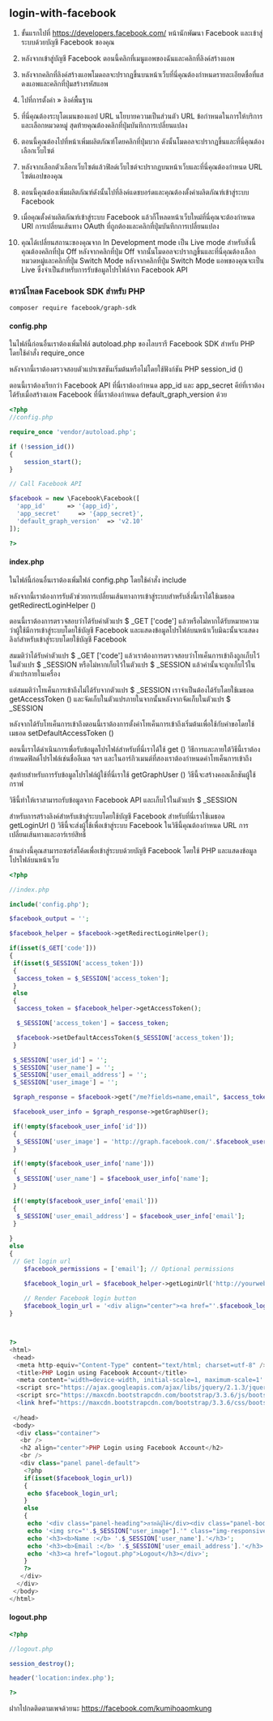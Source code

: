 ## login-with-facebook

1. ขั้นแรกไปที่ https://developers.facebook.com/ หน้านักพัฒนา Facebook และเข้าสู่ระบบด้วยบัญชี Facebook ของคุณ

2. หลังจากเข้าสู่บัญชี Facebook ตอนนี้คลิกที่เมนูแอพของฉันและคลิกที่ลิงค์สร้างแอพ

3. หลังจากคลิกที่ลิงค์สร้างแอพโมดอลจะปรากฏขึ้นบนหน้าเว็บที่นี่คุณต้องกำหนดรายละเอียดชื่อที่แสดงแอพและคลิกที่ปุ่มสร้างรหัสแอพ

4. ไปที่การตั้งค่า » ลิงค์พื้นฐาน

5. ที่นี่คุณต้องระบุโดเมนของแอป URL นโยบายความเป็นส่วนตัว URL ข้อกำหนดในการให้บริการและเลือกหมวดหมู่  สุดท้ายคุณต้องคลิกที่ปุ่มบันทึกการเปลี่ยนแปลง

6. ตอนนี้คุณต้องไปที่หน้าเพิ่มผลิตภัณฑ์โดยคลิกที่ปุ่มบวก  ดังนั้นโมดอลจะปรากฏขึ้นและที่นี่คุณต้องเลือกเว็บไซต์

7. หลังจากเลือกตัวเลือกเว็บไซต์แล้วฟิลด์เว็บไซต์จะปรากฏบนหน้าเว็บและที่นี่คุณต้องกำหนด URL ไซต์แอปของคุณ

8. ตอนนี้คุณต้องเพิ่มผลิตภัณฑ์ดังนั้นไปที่ลิงค์แดชบอร์ดและคุณต้องตั้งค่าผลิตภัณฑ์เข้าสู่ระบบ Facebook

9. เมื่อคุณตั้งค่าผลิตภัณฑ์เข้าสู่ระบบ Facebook แล้วก็โหลดหน้าเว็บใหม่ที่นี่คุณจะต้องกำหนด URI การเปลี่ยนเส้นทาง OAuth ที่ถูกต้องและคลิกที่ปุ่มบันทึกการเปลี่ยนแปลง

10. คุณได้เปลี่ยนสถานะของคุณจาก In Development mode เป็น Live mode สำหรับสิ่งนี้คุณต้องคลิกที่ปุ่ม Off หลังจากคลิกที่ปุ่ม Off จากนั้นโมดอลจะปรากฏขึ้นและที่นี่คุณต้องเลือกหมวดหมู่และคลิกที่ปุ่ม Switch Mode  หลังจากคลิกที่ปุ่ม Switch Mode แอพของคุณจะเป็น Live ซึ่งจำเป็นสำหรับการรับข้อมูลโปรไฟล์จาก Facebook API


### ดาวน์โหลด Facebook SDK สำหรับ PHP
```
composer require facebook/graph-sdk
```

#### config.php
ในไฟล์นี้ก่อนอื่นเราต้องเพิ่มไฟล์ autoload.php ของไลบรารี Facebook SDK สำหรับ PHP โดยใช้คำสั่ง require_once

หลังจากนี้เราต้องตรวจสอบตัวแปรเซสชันเริ่มต้นหรือไม่โดยใช้ฟังก์ชัน PHP session_id ()


ตอนนี้เราต้องเรียกว่า Facebook API ที่นี่เราต้องกำหนด app_id และ app_secret คีย์ที่เราต้องได้รับเมื่อสร้างแอพ Facebook  ที่นี่เราต้องกำหนด default_graph_version ด้วย

```php
<?php
//config.php

require_once 'vendor/autoload.php';

if (!session_id())
{
    session_start();
}

// Call Facebook API

$facebook = new \Facebook\Facebook([
  'app_id'      => '{app_id}',
  'app_secret'     => '{app_secret}',
  'default_graph_version'  => 'v2.10'
]);

?>
```

#### index.php

 ในไฟล์นี้ก่อนอื่นเราต้องเพิ่มไฟล์ config.php โดยใช้คำสั่ง include

 หลังจากนี้เราต้องการรับตัวช่วยการเปลี่ยนเส้นทางการเข้าสู่ระบบสำหรับสิ่งนี้เราได้ใช้เมธอด getRedirectLoginHelper ()

 ตอนนี้เราต้องการตรวจสอบว่าได้รับค่าตัวแปร $ _GET ['code'] แล้วหรือไม่หากได้รับหมายความว่าผู้ใช้มีการเข้าสู่ระบบโดยใช้บัญชี Facebook และแสดงข้อมูลโปรไฟล์บนหน้าเว็บมิฉะนั้นจะแสดงลิงก์สำหรับเข้าสู่ระบบโดยใช้บัญชี Facebook

 

 สมมติว่าได้รับค่าตัวแปร $ _GET ['code'] แล้วเราต้องการตรวจสอบว่าโทเค็นการเข้าถึงถูกเก็บไว้ในตัวแปร $ _SESSION หรือไม่หากเก็บไว้ในตัวแปร $ _SESSION แล้วค่านั้นจะถูกเก็บไว้ในตัวแปรภายในเครื่อง

 แต่สมมติว่าโทเค็นการเข้าถึงไม่ได้รับจากตัวแปร $ _SESSION เราจำเป็นต้องได้รับโดยใช้เมธอด getAccessToken () และจัดเก็บในตัวแปรภายในจากนั้นหลังจากจัดเก็บในตัวแปร $ _SESSION

 หลังจากได้รับโทเค็นการเข้าถึงตอนนี้เราต้องการตั้งค่าโทเค็นการเข้าถึงเริ่มต้นเพื่อใช้กับคำขอโดยใช้เมธอด setDefaultAccessToken ()

 ตอนนี้เราได้ดำเนินการเพื่อรับข้อมูลโปรไฟล์สำหรับที่นี่เราได้ใช้ get () วิธีการและภายใต้วิธีนี้เราต้องกำหนดฟิลด์โปรไฟล์เช่นชื่ออีเมล ฯลฯ และในอาร์กิวเมนต์ที่สองเราต้องกำหนดค่าโทเค็นการเข้าถึง

 สุดท้ายสำหรับการรับข้อมูลโปรไฟล์ผู้ใช้ที่นี่เราใช้ getGraphUser () วิธีนี้จะสร้างคอลเล็กชันผู้ใช้กราฟ

 วิธีนี้ทำให้เราสามารถรับข้อมูลจาก Facebook API และเก็บไว้ในตัวแปร $ _SESSION

 สำหรับการสร้างลิงค์สำหรับเข้าสู่ระบบโดยใช้บัญชี Facebook สำหรับที่นี่เราใช้เมธอด getLoginUrl () วิธีนี้จะส่งผู้ใช้เพื่อเข้าสู่ระบบ Facebook  ในวิธีนี้คุณต้องกำหนด URL การเปลี่ยนเส้นทางและอาร์เรย์สิทธิ์

 


 ด้านล่างนี้คุณสามารถซอร์สโค้ดเพื่อเข้าสู่ระบบด้วยบัญชี Facebook โดยใช้ PHP และแสดงข้อมูลโปรไฟล์บนหน้าเว็บ

```php
<?php

//index.php

include('config.php');

$facebook_output = '';

$facebook_helper = $facebook->getRedirectLoginHelper();

if(isset($_GET['code']))
{
 if(isset($_SESSION['access_token']))
 {
  $access_token = $_SESSION['access_token'];
 }
 else
 {
  $access_token = $facebook_helper->getAccessToken();

  $_SESSION['access_token'] = $access_token;

  $facebook->setDefaultAccessToken($_SESSION['access_token']);
 }

 $_SESSION['user_id'] = '';
 $_SESSION['user_name'] = '';
 $_SESSION['user_email_address'] = '';
 $_SESSION['user_image'] = '';

 $graph_response = $facebook->get("/me?fields=name,email", $access_token);

 $facebook_user_info = $graph_response->getGraphUser();

 if(!empty($facebook_user_info['id']))
 {
  $_SESSION['user_image'] = 'http://graph.facebook.com/'.$facebook_user_info['id'].'/picture';
 }

 if(!empty($facebook_user_info['name']))
 {
  $_SESSION['user_name'] = $facebook_user_info['name'];
 }

 if(!empty($facebook_user_info['email']))
 {
  $_SESSION['user_email_address'] = $facebook_user_info['email'];
 }
 
}
else
{
 // Get login url
    $facebook_permissions = ['email']; // Optional permissions

    $facebook_login_url = $facebook_helper->getLoginUrl('http://yourwebsite.com/facebook/', $facebook_permissions);
    
    // Render Facebook login button
    $facebook_login_url = '<div align="center"><a href="'.$facebook_login_url.'"><img src="php-login-with-facebook.gif" alt="เข้าสู้ระบบด้วย Facebook" /></a></div>';
}



?>
<html>
 <head>
  <meta http-equiv="Content-Type" content="text/html; charset=utf-8" />
  <title>PHP Login using Facebook Account</title>
  <meta content='width=device-width, initial-scale=1, maximum-scale=1' name='viewport'/>
  <script src="https://ajax.googleapis.com/ajax/libs/jquery/2.1.3/jquery.min.js"></script>
  <script src="https://maxcdn.bootstrapcdn.com/bootstrap/3.3.6/js/bootstrap.min.js"></script>
  <link href="https://maxcdn.bootstrapcdn.com/bootstrap/3.3.6/css/bootstrap.min.css" rel="stylesheet" />
  
 </head>
 <body>
  <div class="container">
   <br />
   <h2 align="center">PHP Login using Facebook Account</h2>
   <br />
   <div class="panel panel-default">
    <?php 
    if(isset($facebook_login_url))
    {
     echo $facebook_login_url;
    }
    else
    {
     echo '<div class="panel-heading">สวัสดีผู้ใช้</div><div class="panel-body">';
     echo '<img src="'.$_SESSION["user_image"].'" class="img-responsive img-circle img-thumbnail" />';
     echo '<h3><b>Name :</b> '.$_SESSION['user_name'].'</h3>';
     echo '<h3><b>Email :</b> '.$_SESSION['user_email_address'].'</h3>';
     echo '<h3><a href="logout.php">Logout</h3></div>';
    }
    ?>
   </div>
  </div>
 </body>
</html>
```

#### logout.php

```php
<?php

//logout.php

session_destroy();

header('location:index.php');

?>
```

ฝากไปกดติดตามเพจด้วยนะ https://facebook.com/kumihoaomkung
